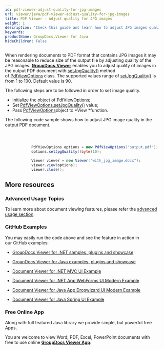 ```yaml
---
id: pdf-viewer-adjust-quality-for-jpg-images
url: viewer/java/pdf-viewer-adjust-quality-for-jpg-images
title: PDF Viewer - Adjust quality for JPG images
weight: 1
description: "Check this guide and learn how to adjust JPG images quality and size when displaying documents with PDF Viewer by GroupDocs."
keywords: 
productName: GroupDocs.Viewer for Java
hideChildren: False
---
```

When rendering documents to PDF format that contains JPG images it may be reasonable to reduce size of the output file by adjusting quality of the JPG images. [**GroupDocs.Viewer**](https://products.groupdocs.com/viewer/java) enables you to adjust quality of images in the output PDF document with [setJpgQuality()](https://apireference.groupdocs.com/java/viewer/com.groupdocs.viewer.options/PdfViewOptions#setJpgQuality(byte)) method of [PdfViewOptions](https://apireference.groupdocs.com/java/viewer/com.groupdocs.viewer.options/PdfViewOptions) class. The supported values range of [setJpgQuality()](https://apireference.groupdocs.com/java/viewer/com.groupdocs.viewer.options/PdfViewOptions#setJpgQuality(byte)) is from 1 to 100. Default value is 90.

The following steps are to be followed in order to set image quality.

*   Initialize the object of [PdfViewOptions](https://apireference.groupdocs.com/java/viewer/com.groupdocs.viewer.options/PdfViewOptions);
*   Set [PdfViewOptions.setJpgQuality()](https://apireference.groupdocs.com/java/viewer/com.groupdocs.viewer.options/PdfViewOptions#setJpgQuality(byte)) value;
*   Pass [PdfViewOptions](https://apireference.groupdocs.com/java/viewer/com.groupdocs.viewer.options/PdfViewOptions)object to *View *function.

The following code sample shows how to adjust JPG image quality in the output PDF document.

```csharp
 			
            
            
            PdfViewOptions options = new PdfViewOptions("output.pdf");
			options.setJpgQuality((byte)10);

			Viewer viewer = new Viewer("with_jpg_image.docx");
			viewer.view(options);
			viewer.close();
```

## More resources

### Advanced Usage Topics

To learn more about document viewing features, please refer the [advanced usage section](Advanced%2Busage.html).

### GitHub Examples

You may easily run the code above and see the feature in action in our GitHub examples:

*   [GroupDocs.Viewer for .NET samples, plugins and showcase](https://github.com/groupdocs-viewer/GroupDocs.Viewer-for-.NET)
    
*   [GroupDocs.Viewer for Java examples, plugins and showcase](https://github.com/groupdocs-viewer/GroupDocs.Viewer-for-Java)
    
*   [Document Viewer for .NET MVC UI Example](https://github.com/groupdocs-viewer/GroupDocs.Viewer-for-.NET-MVC) 
    
*   [Document Viewer for .NET App WebForms UI Modern Example](https://github.com/groupdocs-viewer/GroupDocs.Viewer-for-.NET-WebForms)
    
*   [Document Viewer for Java App Dropwizard UI Modern Example](https://github.com/groupdocs-viewer/GroupDocs.Viewer-for-Java-Dropwizard)
    
*   [Document Viewer for Java Spring UI Example](https://github.com/groupdocs-viewer/GroupDocs.Viewer-for-Java-Spring)
    

### Free Online App

Along with full featured Java library we provide simple, but powerful free Apps.

You are welcome to view Word, PDF, Excel, PowerPoint documents with free to use online **[GroupDocs Viewer App](https://products.groupdocs.app/viewer)**.
